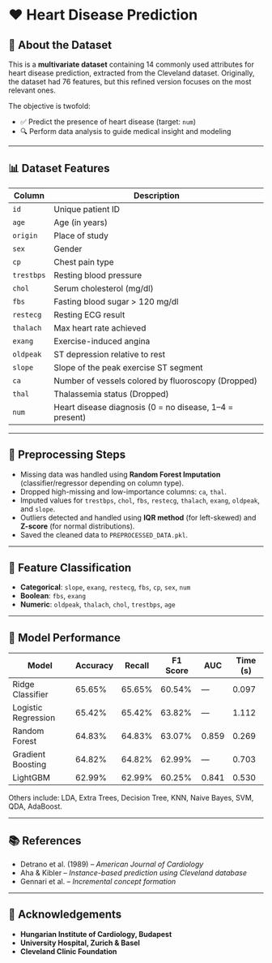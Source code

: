 # ❤️ Heart Disease Prediction

## 📁 About the Dataset

This is a **multivariate dataset** containing 14 commonly used attributes for heart disease prediction, extracted from the Cleveland dataset. Originally, the dataset had 76 features, but this refined version focuses on the most relevant ones.

The objective is twofold:
- ✅ Predict the presence of heart disease (target: `num`)
- 🔍 Perform data analysis to guide medical insight and modeling

---

## 📊 Dataset Features

| Column     | Description |
|------------|-------------|
| `id`       | Unique patient ID |
| `age`      | Age (in years) |
| `origin`   | Place of study |
| `sex`      | Gender |
| `cp`       | Chest pain type |
| `trestbps` | Resting blood pressure |
| `chol`     | Serum cholesterol (mg/dl) |
| `fbs`      | Fasting blood sugar > 120 mg/dl |
| `restecg`  | Resting ECG result |
| `thalach`  | Max heart rate achieved |
| `exang`    | Exercise-induced angina |
| `oldpeak`  | ST depression relative to rest |
| `slope`    | Slope of the peak exercise ST segment |
| `ca`       | Number of vessels colored by fluoroscopy (Dropped) |
| `thal`     | Thalassemia status (Dropped) |
| `num`      | Heart disease diagnosis (0 = no disease, 1–4 = present) |

---

## 🔧 Preprocessing Steps

- Missing data was handled using **Random Forest Imputation** (classifier/regressor depending on column type).
- Dropped high-missing and low-importance columns: `ca`, `thal`.
- Imputed values for `trestbps`, `chol`, `fbs`, `restecg`, `thalach`, `exang`, `oldpeak`, and `slope`.
- Outliers detected and handled using **IQR method** (for left-skewed) and **Z-score** (for normal distributions).
- Saved the cleaned data to `PREPROCESSED_DATA.pkl`.

---

## 🧪 Feature Classification

- **Categorical**: `slope`, `exang`, `restecg`, `fbs`, `cp`, `sex`, `num`
- **Boolean**: `fbs`, `exang`
- **Numeric**: `oldpeak`, `thalach`, `chol`, `trestbps`, `age`

---

## 🤖 Model Performance

| Model                         | Accuracy | Recall | F1 Score | AUC    | Time (s) |
|------------------------------|----------|--------|----------|--------|----------|
| Ridge Classifier             | 65.65%   | 65.65% | 60.54%   | —      | 0.097    |
| Logistic Regression          | 65.42%   | 65.42% | 63.82%   | —      | 1.112    |
| Random Forest                | 64.83%   | 64.83% | 63.07%   | 0.859  | 0.269    |
| Gradient Boosting            | 64.82%   | 64.82% | 62.99%   | —      | 0.703    |
| LightGBM                     | 62.99%   | 62.99% | 60.25%   | 0.841  | 0.530    |

Others include: LDA, Extra Trees, Decision Tree, KNN, Naive Bayes, SVM, QDA, AdaBoost.

---

## 📚 References

- Detrano et al. (1989) – *American Journal of Cardiology*
- Aha & Kibler – *Instance-based prediction using Cleveland database*
- Gennari et al. – *Incremental concept formation*

---

## 🙏 Acknowledgements

- **Hungarian Institute of Cardiology, Budapest**
- **University Hospital, Zurich & Basel**
- **Cleveland Clinic Foundation**
